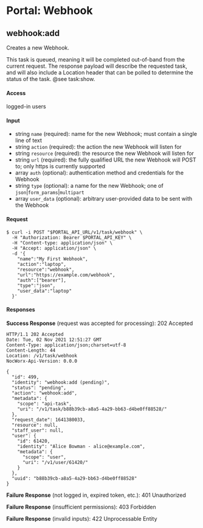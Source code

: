 # Portal: Webhook

## webhook:add
Creates a new Webhook.

This task is queued, meaning it will be completed out-of-band from the current request. The response payload will describe the requested task, and will also include a Location header that can be polled to determine the status of the task. @see task:show.

#### Access
logged-in users

#### Input
- string `name` (required): name for the new Webhook; must contain a single line of text
- string `action` (required): the action the new Webhook will listen for
- string `resource` (required): the resource the new Webhook will listen for
- string `url` (required): the fully qualified URL the new Webhook will POST to; only https is currently supported
- array `auth` (optional): authentication method and credentials for the Webhook
- string `type` (optional): a name for the new Webhook; one of `json`|`form_params`|`multipart`
- array `user_data` (optional): arbitrary user-provided data to be sent with the Webhook

#### Request
```
$ curl -i POST "$PORTAL_API_URL/v1/task/webhook" \
  -H "Authorization: Bearer $PORTAL_API_KEY" \
  -H "Content-type: application/json" \
  -H "Accept: application/json" \
  -d '{
    "name":"My First Webhook",
    "action":"laptop",
    "resource":"webhook",
    "url":"https://example.com/webhook",
    "auth":["bearer"],
    "type":"json",
    "user_data":"laptop"
  }'
```

#### Responses
**Success Response** (request was accepted for processing): 202 Accepted
```
HTTP/1.1 202 Accepted
Date: Tue, 02 Nov 2021 12:51:27 GMT
Content-Type: application/json;charset=utf-8
Content-Length: 44
Location: /v1/task/webhook
NocWorx-Api-Version: 0.0.0

{
  "id": 499,
  "identity": "webhook:add (pending)",
  "status": "pending",
  "action": "webhook:add",
  "metadata": {
    "scope": "api-task",
    "uri": "/v1/task/b88b39cb-a8a5-4a29-bb63-d4be0ff88528/"
  },
  "request_date": 1641380033,
  "resource": null,
  "staff_user": null,
  "user": {
    "id": 61420,
    "identity": "Alice Bowman - alice@example.com",
    "metadata": {
      "scope": "user",
      "uri": "/v1/user/61420/"
    }
  },
  "uuid": "b88b39cb-a8a5-4a29-bb63-d4be0ff88528"
}
```

**Failure Response** (not logged in, expired token, etc.): 401 Unauthorized

**Failure Response** (insufficient permissions): 403 Forbidden

**Failure Response** (invalid inputs): 422 Unprocessable Entity
